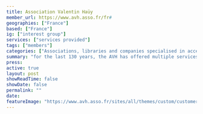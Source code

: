 ```yaml
---
title: Association Valentin Haüy
member_url: https://www.avh.asso.fr/fr#
geographies: ["France"]
based: ["France"]
ig: ["interest group"] 
services: ["services provided"] 
tags: ["members"]
categories: ["Associations, libraries and companies specialised in accessibility services"]
summary: "for the last 130 years, the AVH has offered multiple services to people with reading disabilities."
press:
active: true
layout: post
showReadTime: false
showDate: false
permalink: ""
date: 
featureImage: "https://www.avh.asso.fr/sites/all/themes/custom/customer/images/logo-home.webp"
---
```

